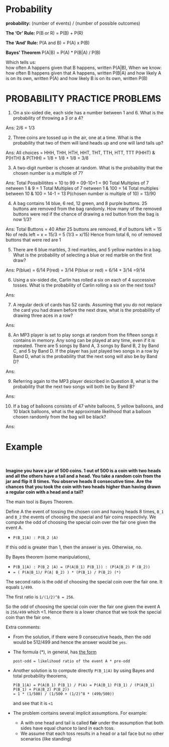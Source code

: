 # Probability

**probability:**
(number of events) / (number of possible outcomes)

**The ‘Or’ Rule:**
P(B or R) = P(B) + P(R)


**The ‘And’ Rule:**
P(A and B) = P(A) x P(B)

**Bayes' Theorem**
P(A|B) =  P(A) * P(B|A) / P(B)

Which tells us:	 	
    how often A happens given that B happens, written P(A|B),
When we know:	 	
    how often B happens given that A happens, written P(B|A)
 	 	and how likely A is on its own, written P(A)
 	 	and how likely B is on its own, written P(B)


# PROBABILITY PRACTICE PROBLEMS

1. On a six-sided die, each side has a number between 1 and 6. What is the probability of throwing a 3 or a 4?

Ans: 2/6 = 1/3

2. Three coins are tossed up in the air, one at a time. What is the probability that two of them will land heads up and one will land tails up?

Ans: 
All choices  = HHH, THH, HTH, HHT, THT, TTH, HTT, TTT
P(HHT) & P(HTH) & P(THH)  = 1/8 + 1/8 + 1/8  = 3/8

3. A two-digit number is chosen at random. What is the probability that the chosen number is a multiple of 7?

Ans: 
Total Possibilitites = 10 to 99 = 09-10+1 = 90
Total Multiples of 7 netween 1 & 9 = 1
Total Multiples of 7 netween 1 & 100 = 14
Total multiples between 10 & 100 = 14-1 = 13
P(chosen number is multiple of 10) = 13/90

4. A bag contains 14 blue, 6 red, 12 green, and 8 purple buttons. 25 buttons are removed from the bag randomly. How many of the removed buttons were red if the chance of drawing a red button from the bag is now 1/3?

Ans: 
Total Buttons = 40
After 25 buttons are removed, # of buttons left = 15
No of reds left = x = 15/3 = 5    (1/3  = x/15) 
Hence from total 6, no of removed buttons that were red are 1

5. There are 6 blue marbles, 3 red marbles, and 5 yellow marbles in a bag. What is the probability of selecting a blue or red marble on the first draw?

Ans: 
P(blue) = 6/14
P(red) = 3/14
P(blue or red) = 6/14 + 3/14 =9/14

6. Using a six-sided die, Carlin has rolled a six on each of 4 successive tosses. What is the probability of Carlin rolling a six on the next toss?

Ans: 

7. A regular deck of cards has 52 cards. Assuming that you do not replace the card you had drawn before the next draw, what is the probability of drawing three aces in a row?

Ans: 

8. An MP3 player is set to play songs at random from the fifteen songs it contains in memory. Any song can be played at any time, even if it is repeated. There are 5 songs by Band A, 3 songs by Band B, 2 by Band C, and 5 by Band D. If the player has just played two songs in a row by Band D, what is the probability that the next song will also be by Band D?

Ans: 

9. Referring again to the MP3 player described in Question 8, what is the probability that the next two songs will both be by Band B?

Ans: 

10. If a bag of balloons consists of 47 white balloons, 5 yellow balloons, and 10 black balloons, what is the approximate likelihood that a balloon chosen randomly from the bag will be black?

Ans: 


 # Example

&nbsp;

**Imagine you have a jar of 500 coins. 1 out of 500 is a coin with two heads and all the others have a tail and a head. You take a random coin from the jar and flip it 8 times. You observe heads 8 consecutive time. Are the chances that you took the coin with two heads higher than having drawn a regular coin with a head and a tail?**
 
The main tool is Bayes Theorem. 

Define A the event of tossing the chosen coin and having heads 8 times, `B_1` and `B_2` the events of choosing the special and fair coins respectivly. We compute the odd of choosing the special coin over the fair one given the event A.
 - `P(B_1|A) : P(B_2 |A)`

If this odd is greater than 1, then the answer is yes. Otherwise, no.

By Bayes theorem (some manipulations),
- `P(B_1|A) : P(B_2 |A) = (P(A|B_1) P(B_1)) : (P(A|B_2) P (B_2)) ` 
- `= ( P(A|B_1)/ P(A| B_2) ) * (P(B_1) / P(B_2) (*)`
 
 The second ratio is the odd of choosing the special coin over the fair one. It equals `1/499`.
 
 The first ratio is `1/(1/2)^8 = 256`.

So the odd of choosing the special coin over the fair one given the event A is `256/499` which <1. Hence there is a lower chance that we took the special coin than the fair one.

Extra comments:
 - From the solution, if there were 9 consecutive heads, then the odd would be 512/499 and hence the answer would be `yes`.
 - The formula (*), in general, has [the form ](https://en.wikipedia.org/wiki/Likelihood_ratios_in_diagnostic_testing#Estimation_of_pre-_and_post-test_probability)
 
      `post-odd = likelihood ratio of the event A * pre-odd`
 - Another solution is to compute directly `P(B_1|A)` by using Bayes and total probability theorems,
 
   ``` 
   P(B_1|A) = P(A|B_1) P(B_1) / P(A) = P(A|B_1) P(B_1) / (P(A|B_1) P(B_1) + P(A|B_2) P(B_2))
   = 1 * (1/500) / (1/500 + (1/2)^8 * (499/500)) 
   ```
   and see that it is `<1`
 - The problem contains several implicit assumptions. For example: 
   - A with one head and tail is called **fair** under the assumption that both sides have equal chance to land in each toss.
   - We assume that each toss results in a head or a tail face but no other scenarios (like standing)
<br/>


